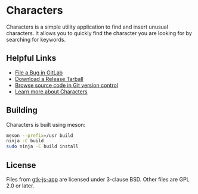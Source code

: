 # Characters

Characters is a simple utility application to find and insert unusual
characters.  It allows you to quickly find the character you are
looking for by searching for keywords.

## Helpful Links
 * [File a Bug in GitLab](https://gitlab.gnome.org/GNOME/gnome-characters/issues)
 * [Download a Release Tarball](https://download.gnome.org/sources/gnome-characters/)
 * [Browse source code in Git version control](https://gitlab.gnome.org/GNOME/gnome-characters)
 * [Learn more about Characters](https://apps.gnome.org/Characters/)

## Building

Characters is built using meson:
```sh
meson --prefix=/usr build
ninja -C build
sudo ninja -C build install
```

## License

Files from [gtk-js-app](https://github.com/gcampax/gtk-js-app) are
licensed under 3-clause BSD.  Other files are GPL 2.0 or later.
